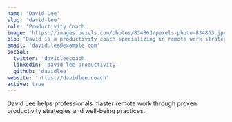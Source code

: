 ```yaml
---
name: 'David Lee'
slug: 'david-lee'
role: 'Productivity Coach'
image: 'https://images.pexels.com/photos/834863/pexels-photo-834863.jpeg?auto=compress&cs=tinysrgb&w=1260&h=750&dpr=2'
bio: 'David is a productivity coach specializing in remote work strategies, work-life balance, and helping professionals thrive in distributed teams.'
email: 'david.lee@example.com'
social:
  twitter: 'davidleecoach'
  linkedin: 'david-lee-productivity'
  github: 'davidlee'
website: 'https://davidlee.coach'
active: true
---
```


David Lee helps professionals master remote work through proven productivity strategies and well-being practices.